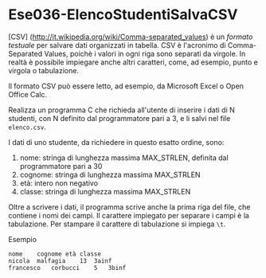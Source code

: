 # Ese036-ElencoStudentiSalvaCSV

[CSV] (http://it.wikipedia.org/wiki/Comma-separated_values) è un _formato testuale_ per salvare dati organizzati in tabella. CSV è l'acronimo
di Comma-Separated Values, poichè i valori in ogni riga sono separati da virgole.
In realtà è possibile impiegare anche altri caratteri, come, ad esempio, punto e
virgola o tabulazione.

Il formato CSV può essere letto, ad esempio, da Microsoft Excel o Open Office Calc.

Realizza un programma C che richieda all'utente di inserire i dati di N studenti, 
con N definito dal programmatore pari a 3, e li salvi nel file `elenco.csv`.

I dati di uno studente, da richiedere in questo esatto ordine, sono:

1. nome: stringa di lunghezza massima MAX_STRLEN, definita dal programmatore pari a 30
2. cognome: stringa di lunghezza massima MAX_STRLEN
3. età: intero non negativo
4. classe: stringa di lunghezza massima MAX_STRLEN

Oltre a scrivere i dati, il programma scrive anche la prima riga del file, che
contiene i nomi dei campi. Il carattere impiegato per separare i campi è la tabulazione.
Per stampare il carattere di tabulazione si impiega `\t`.

Esempio
```
nome    cognome età classe
nicola  malfagia    13  3ainf
francesco   corbucci    5   3binf
```
